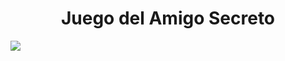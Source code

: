 <h1 align="center"> Juego del Amigo Secreto </h1>
<p align="left">
<img src="https://img.shields.io/badge/STATUS-EN%20DESAROLLO-green">
</p>
